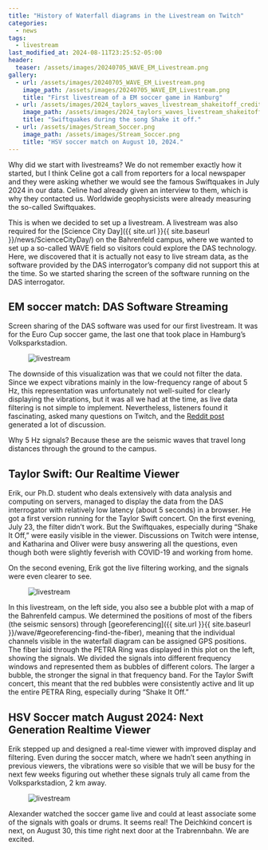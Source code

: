 ```yaml
---
title: "History of Waterfall diagrams in the Livestream on Twitch"
categories:
  - news
tags:
  - livestream
last_modified_at: 2024-08-11T23:25:52-05:00
header:
  teaser: /assets/images/20240705_WAVE_EM_Livestream.png
gallery:
  - url: /assets/images/20240705_WAVE_EM_Livestream.png
    image_path: /assets/images/20240705_WAVE_EM_Livestream.png
    title: "First livestream of a EM soccer game in Hamburg"
  - url: /assets/images/2024_taylors_waves_livestream_shakeitoff_credit.png
    image_path: /assets/images/2024_taylors_waves_livestream_shakeitoff_credit.png
    title: "Swiftquakes during the song Shake it off."
  - url: /assets/images/Stream_Soccer.png
    image_path: /assets/images/Stream_Soccer.png
    title: "HSV soccer match on August 10, 2024."
---
```


Why did we start with livestreams? We do not remember exactly how it started, but I think Celine got a call from reporters for a local newspaper and they were asking whether we would see the famous Swiftquakes in July 2024 in our data. Celine had already given an interview to them, which is why they contacted us. Worldwide geophysicists were already measuring the so-called Swiftquakes.

This is when we decided to set up a livestream. A livestream was also required for the [Science City Day]({{ site.url }}{{ site.baseurl }}/news/ScienceCityDay/) on the Bahrenfeld campus, where we wanted to set up a so-called WAVE field so visitors could explore the DAS technology. Here, we discovered that it is actually not easy to live stream data, as the software provided by the DAS interrogator’s company did not support this at the time. So we started sharing the screen of the software running on the DAS interrogator.

## EM soccer match: DAS Software Streaming

Screen sharing of the DAS software was used for our first livestream. It was for the Euro Cup soccer game, the last one that took place in Hamburg’s Volksparkstadion.

<figure class="align-center">
  <img src="{{ site.url }}{{ site.baseurl }}/assets/images/20240705_WAVE_EM_Livestream.png" alt="livestream">
</figure> 

The downside of this visualization was that we could not filter the data. Since we expect vibrations mainly in the low-frequency range of about 5 Hz, this representation was unfortunately not well-suited for clearly displaying the vibrations, but it was all we had at the time, as live data filtering is not simple to implement. Nevertheless, listeners found it fascinating, asked many questions on Twitch, and the [Reddit post](https://www.reddit.com/r/hamburg/comments/1dw2xmr/vibrationen_vom_stadion_live_messung_vom_spiel/) generated a lot of discussion.


Why 5 Hz signals? Because these are the seismic waves that travel long distances through the ground to the campus.

## Taylor Swift: Our Realtime Viewer

Erik, our Ph.D. student who deals extensively with data analysis and computing on servers, managed to display the data from the DAS interrogator with relatively low latency (about 5 seconds) in a browser. He got a first version running for the Taylor Swift concert. On the first evening, July 23, the filter didn’t work. But the Swiftquakes, especially during “Shake It Off,” were easily visible in the viewer. Discussions on Twitch were intense, and Katharina and Oliver were busy answering all the questions, even though both were slightly feverish with COVID-19 and working from home.

On the second evening, Erik got the live filtering working, and the signals were even clearer to see.

<figure class="align-center">
  <img src="{{ site.url }}{{ site.baseurl }}/assets/images/2024_taylors_waves_livestream_shakeitoff_credit.png" alt="livestream">
</figure> 

In this livestream, on the left side, you also see a bubble plot with a map of the Bahrenfeld campus. We determined the positions of most of the fibers (the seismic sensors) through [georeferencing]({{ site.url }}{{ site.baseurl }}/wave/#georeferencing-find-the-fiber), meaning that the individual channels visible in the waterfall diagram can be assigned GPS positions. The fiber laid through the PETRA Ring was displayed in this plot on the left, showing the signals. We divided the signals into different frequency windows and represented them as bubbles of different colors. The larger a bubble, the stronger the signal in that frequency band. For the Taylor Swift concert, this meant that the red bubbles were consistently active and lit up the entire PETRA Ring, especially during “Shake It Off.”

## HSV Soccer match August 2024: Next Generation Realtime Viewer

Erik stepped up and designed a real-time viewer with improved display and filtering. Even during the soccer match, where we hadn’t seen anything in previous viewers, the vibrations were so visible that we will be busy for the next few weeks figuring out whether these signals truly all came from the Volksparkstadion, 2 km away.

<figure class="align-center">
  <img src="{{ site.url }}{{ site.baseurl }}/assets/images/Stream_Soccer.png" alt="livestream">
</figure> 

Alexander watched the soccer game live and could at least associate some of the signals with goals or drums. It seems real! The Deichkind concert is next, on August 30, this time right next door at the Trabrennbahn. We are excited.

